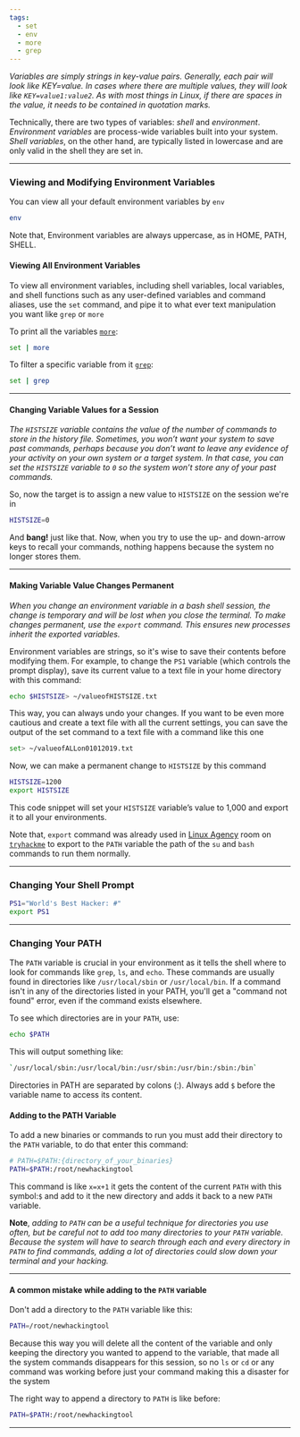 ```yaml
---
tags:
  - set
  - env
  - more
  - grep
---
```



*Variables are simply strings in key-value pairs. Generally, each pair will look like KEY=value. In cases where there are multiple values, they will look like `KEY=value1:value2`. As with most things in Linux, if there are spaces in the value, it needs to be contained in quotation marks.*

Technically, there are two types of variables: *shell* and *environment*. *Environment variables* are process-wide variables built into your system. *Shell variables*, on the other hand, are typically listed in lowercase and are only valid in the shell they are set in.

---

### Viewing and Modifying Environment Variables


You can view all your default environment variables by `env`
```bash
env
```
Note that, Environment variables are always uppercase, as in HOME, PATH, SHELL.

#### Viewing All Environment Variables
To view all environment variables, including shell variables, local variables, and shell functions such as any user-defined variables and command aliases, use the `set` command, and pipe it to what ever text manipulation you want like `grep` or `more`

To print all the variables [`more`](Ch2_TEXT_MANIPULATION.md):
```bash
set | more
```
To filter a specific variable from it [`grep`](Ch1_Sec2_Basic_Commands.md):
```bash
set | grep
```
---
#### Changing Variable Values for a Session
*The `HISTSIZE` variable contains the value of the number of commands to store in the history file. Sometimes, you won’t want your system to save past commands, perhaps because you don’t want to leave any evidence of your activity on your own system or a target system. In that case, you can set the `HISTSIZE` variable to `0` so the system won’t store any of your past commands.*

So, now the target is to assign a new value to `HISTSIZE` on the session we're in
```bash
HISTSIZE=0
```
And **bang!** just like that. Now, when you try to use the up- and down-arrow keys to recall your commands, nothing happens because the system no longer stores them.

---
#### Making Variable Value Changes Permanent
*When you change an environment variable in a bash shell session, the change is temporary and will be lost when you close the terminal. To make changes permanent, use the `export` command. This ensures new processes inherit the exported variables.*

Environment variables are strings, so it's wise to save their contents before modifying them. For example, to change the `PS1` variable (which controls the prompt display), save its current value to a text file in your home directory with this command:
```bash
echo $HISTSIZE> ~/valueofHISTSIZE.txt
```
This way, you can always undo your changes. If you want to be even more cautious and create a text file with all the current settings, you can save the output of the set command to a text file with a command like this one
```bash
set> ~/valueofALLon01012019.txt
```
Now, we can make a permanent change to `HISTSIZE` by this command
```bash
HISTSIZE=1200
export HISTSIZE
```

This code snippet will set your `HISTSIZE` variable’s value to 1,000 and export it to all your environments.

Note that, `export` command was already used in [Linux Agency](../THM/LinuxRoom-2.md) room on [`tryhackme`](https://tryhackme.com/r/room/linuxagency) to export to the `PATH` variable the path of the `su` and `bash` commands to run them normally.

---
### Changing Your Shell Prompt
```bash
PS1="World's Best Hacker: #"
export PS1
```
---
### Changing Your PATH

The `PATH` variable is crucial in your environment as it tells the shell where to look for commands like `grep`, `ls`, and `echo`. These commands are usually found in directories like `/usr/local/sbin` or `/usr/local/bin`. If a command isn't in any of the directories listed in your PATH, you'll get a "command not found" error, even if the command exists elsewhere.

To see which directories are in your `PATH`, use:
```bash
echo $PATH
```
This will output something like:
```bash
`/usr/local/sbin:/usr/local/bin:/usr/sbin:/usr/bin:/sbin:/bin`
```
Directories in PATH are separated by colons (:). Always add `$` before the variable name to access its content.
#### Adding to the PATH Variable

To add a new binaries or commands to run you must add their directory to the `PATH` variable, to do that enter this command:
```bash
# PATH=$PATH:{directory_of_your_binaries}
PATH=$PATH:/root/newhackingtool
```
This command is like `x=x+1` it gets the content of the current `PATH` with  this symbol:`$` and add to it the new directory and adds it back to a new `PATH` variable.

**Note**, *adding to `PATH` can be a useful technique for directories you use often, but be careful
not to add too many directories to your `PATH` variable. Because the system will have to
search through each and every directory in `PATH` to find commands, adding a lot of
directories could slow down your terminal and your hacking.*

---
#### A common mistake while adding to the `PATH` variable

Don't add  a directory to the `PATH` variable like this:
```bash
PATH=/root/newhackingtool
```
Because this way you will delete all the content of the variable and only keeping the directory you wanted to append to the variable, that made all the system commands disappears for this session, so no `ls` or `cd` or any command was working before just your command making this a disaster for the system

The right way to append a directory to `PATH` is like before:
```bash
PATH=$PATH:/root/newhackingtool
```

---
